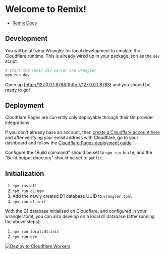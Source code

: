 # Welcome to Remix!

- [Remix Docs](https://remix.run/docs)

## Development

You will be utilizing Wrangler for local development to emulate the Cloudflare runtime. This is already wired up in your package.json as the `dev` script:

```sh
# start the remix dev server and wrangler
npm run dev
```

Open up [http://127.0.0.1:8788](http://127.0.0.1:8788) and you should be ready to go!

## Deployment

Cloudflare Pages are currently only deployable through their Git provider integrations.

If you don't already have an account, then [create a Cloudflare account here](https://dash.cloudflare.com/sign-up/pages) and after verifying your email address with Cloudflare, go to your dashboard and follow the [Cloudflare Pages deployment guide](https://developers.cloudflare.com/pages/framework-guides/deploy-anything).

Configure the "Build command" should be set to `npm run build`, and the "Build output directory" should be set to `public`.

## Initialization

1. `npm install`
2. `npm run d1:new`
3. Add the newly created D1 database UUID to `wrangler.toml`
4. `npm run d1:init`

With the D1 database initialised on Cloudflare, and configured in your wrangler.toml, you can also develop on a local d1 database (after running the above steps):

1. `npm run local:d1:init`
2. `npm run dev`

[![Deploy to Cloudflare Workers](https://deploy.workers.cloudflare.com/button)](https://deploy.workers.cloudflare.com/?url=https://github.com/rozenmd/d1-drizzle-remix-example)
